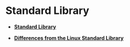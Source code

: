 # Standard Library<a name="EN-US_TOPIC_0000001054649782"></a>

-   **[Standard Library](standard-library-0.md)**  

-   **[Differences from the Linux Standard Library](differences-from-the-linux-standard-library.md)**  


